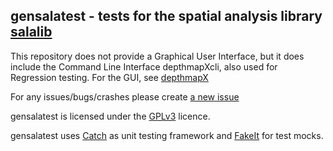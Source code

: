 ## gensalatest - tests for the spatial analysis library [salalib](https://github.com/spatialnous/salalib)

This repository does not provide a Graphical User Interface, but it does include the Command Line Interface depthmapXcli, also used for Regression testing.
For the GUI, see [depthmapX](https://github.com/spatialnous/depthmapX)

For any issues/bugs/crashes please create [a new issue](https://github.com/spatialnous/gensalatest/issues/new)

gensalatest is licensed under the [GPLv3](http://www.gnu.org/licenses/gpl-3.0.html) licence. 

gensalatest uses [Catch](https://github.com/philsquared/catch) as unit testing framework and [FakeIt](https://github.com/eranpeer/FakeIt) for test mocks.
